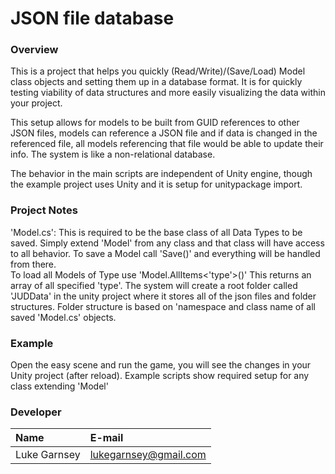 # JSON file database #

### Overview ###

This is a project that helps you quickly (Read/Write)/(Save/Load) Model class objects and setting them up in a database format.
It is for quickly testing viability of data structures and more easily visualizing the data within your project.

This setup allows for models to be built from GUID references to other JSON files, models can reference a JSON file
and if data is changed in the referenced file, all models referencing that file would be able to update their info.
The system is like a non-relational database.

The behavior in the main scripts are independent of Unity engine, though the example project
uses Unity and it is setup for unitypackage import.

### Project Notes ###

'Model.cs': This is required to be the base class of all Data Types to be saved.
Simply extend 'Model' from any class and that class will have access to all behavior.
To save a Model call 'Save()' and everything will be handled from there.  
To load all Models of Type use 'Model.AllItems<'type'>()' This returns an array of all specified 'type'.
The system will create a root folder called 'JUDData' in the unity project where it stores all of the json files and folder structures.
Folder structure is based on 'namespace and class name of all saved 'Model.cs' objects.  

### Example ###
Open the easy scene and run the game, you will see the changes in your Unity project (after reload).
Example scripts show required setup for any class extending 'Model'

### Developer ###
Name                | E-mail
:-------------------|:------------------------
Luke Garnsey        | <lukegarnsey@gmail.com>